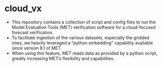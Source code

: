 # cloud_vx

- This repository contains a collection of script and config files to run the Model Evaluation Tools (MET) verification software for a cloud-focused forecast verification.
- To facilitate ingestion of the various datasets, especially the gridded ones, we heavily leveraged a “python embedding” capability available since version 8.1 of MET.
- When using this feature, MET reads data as provided by a python script, greatly increasing MET’s flexibility and capabilities.
